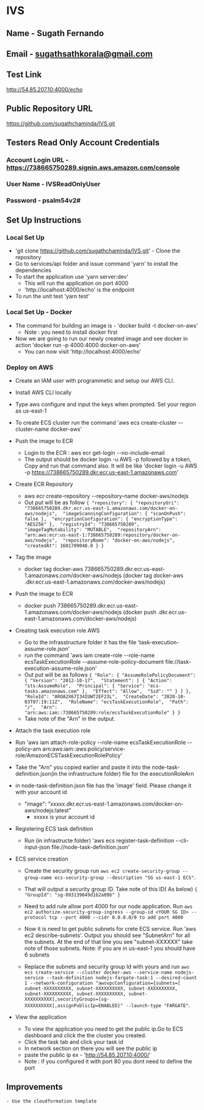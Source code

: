 # IVS
## Name - Sugath Fernando
## Email - sugathsathkorala@gmail.com
    
## Test Link
http://54.85.207.10:4000/echo

## Public Repository URL
https://github.com/sugathchaminda/IVS.git

## Testers Read Only Account Credentials
### Account Login URL - https://738665750289.signin.aws.amazon.com/console
### User Name - IVSReadOnlyUser
### Password - psalm54v2#

## Set Up Instructions
### Local Set Up
* 'git clone https://github.com/sugathchaminda/IVS.git' - Clone the repository
* Go to services/api folder and issue command 'yarn' to install the dependencies
* To start the application use 'yarn server:dev'
  - This will run the application on port 4000
  - 'http://localhost:4000/echo' is the endpoint
* To run the unit test 'yarn test' 

### Local Set Up - Docker
* The command for building an image is - 'docker build -t docker-on-aws'
    - Note : you need to install docker first
* Now we are going to run our newly created image and see docker in action
    'docker run -p 4000:4000 docker-on-aws'
    - You can now visit 'http://localhost:4000/echo'

### Deploy on AWS
* Create an IAM user with programmetic and setup our AWS CLI.
* Install AWS CLI locally
* Type aws configure and input the keys when prompted. Set your region as us-east-1

* To create ECS cluster run the command 'aws ecs create-cluster --cluster-name docker-aws'
* Push the image to ECR
    - Login to the ECR : aws ecr get-login --no-include-email
    - The output should be docker login -u AWS -p followed by a token, Copy and run that command also. It will be like 'docker login -u AWS -p <token> https://738665750289.dkr.ecr.us-east-1.amazonaws.com'
* Create ECR Repository
    - aws ecr create-repository --repository-name docker-aws/nodejs
    - Out put will be as follow
        `{
            "repository": {
                "repositoryUri": "738665750289.dkr.ecr.us-east-1.amazonaws.com/docker-on-aws/nodejs", 
                "imageScanningConfiguration": {
                    "scanOnPush": false
                }, 
                "encryptionConfiguration": {
                    "encryptionType": "AES256"
                }, 
                "registryId": "738665750289", 
                "imageTagMutability": "MUTABLE", 
                "repositoryArn": "arn:aws:ecr:us-east-1:738665750289:repository/docker-on-aws/nodejs", 
                "repositoryName": "docker-on-aws/nodejs", 
                "createdAt": 1601709048.0
            }
        }`
* Tag the image
    - docker tag docker-aws 738665750289.dkr.ecr.us-east-1.amazonaws.com/docker-aws/nodejs
    (docker tag docker-aws <ACCOUNT ID>.dkr.ecr.us-east-1.amazonaws.com/docker-aws/nodejs)
* Push the image to ECR    
    - docker push 738665750289.dkr.ecr.us-east-1.amazonaws.com/docker-aws/nodejs
    (docker push <ACCOUNT ID>.dkr.ecr.us-east-1.amazonaws.com/docker-aws/nodejs)

* Creating task execution role AWS
    - Go to the infrasstructure folder it has the file 'task-execution-assume-role.json' 
    - run the command 'aws iam create-role --role-name ecsTaskExecutionRole --assume-role-policy-document file://task-execution-assume-role.json'
    - Out put will be as follows
    `{
        "Role": {
            "AssumeRolePolicyDocument": {
                "Version": "2012-10-17", 
                "Statement": [
                    {
                        "Action": "sts:AssumeRole", 
                        "Principal": {
                            "Service": "ecs-tasks.amazonaws.com"
                        }, 
                        "Effect": "Allow", 
                        "Sid": ""
                    }
                ]
            }, 
            "RoleId": "AROA2X67I34IUWT2EF23L", 
            "CreateDate": "2020-10-03T07:19:11Z", 
            "RoleName": "ecsTaskExecutionRole", 
            "Path": "/", 
            "Arn": "arn:aws:iam::738665750289:role/ecsTaskExecutionRole"
        }
    }`
    - Take note of the "Arn" in the output.

* Attach the task execution role
 - Run 'aws iam attach-role-policy --role-name ecsTaskExecutionRole --policy-arn arn:aws:iam::aws:policy/service-role/AmazonECSTaskExecutionRolePolicy'


* Take the "Arn" you copied earlier and paste it into the node-task-definition.json(in the infrastructure folder) file for the executionRoleArn

* in node-task-definition.json file has the 'image' field. Please change it with your account id
    - "image": "xxxxx.dkr.ecr.us-east-1.amazonaws.com/docker-on-aws/nodejs:latest"
        - xxxxx is your account id

* Registering ECS task definition        
    - Run (in infrastructe folder) 'aws ecs register-task-definition --cli-input-json file://node-task-definition.json'

* ECS service creation
    - Create the security group run `aws ec2 create-security-group --group-name ecs-security-group --description "SG us-east-1 ECS"`.
    - That will output a security group ID. Take note of this ID( As below)
    `{
        "GroupId": "sg-093139649d1b2a09b"
     }`

     - Need to add rule allow port 4000 for our node application. Run `aws ec2 authorize-security-group-ingress --group-id <YOUR SG ID> --protocol tcp --port 4000 --cidr 0.0.0.0/0 to add port 4000`

     - Now it is need to get public subnets for crete ECS service. Run 'aws ec2 describe-subnets'.
     Output you should see "SubnetArn" for all the subnets. At the end of that line you see "subnet-XXXXXX" take note of those subnets. Note: if you are in us-east-1 you should have 6 subnets

     - Replace the subnets and security group Id with yours and run `aws ecs create-service --cluster docker-aws --service-name nodejs-service --task-definition nodejs-fargate-task:1 --desired-count 1 --network-configuration "awsvpcConfiguration={subnets=[ subnet-XXXXXXXXXX, subnet-XXXXXXXXXX, subnet-XXXXXXXXXX, subnet-XXXXXXXXXX, subnet-XXXXXXXXXX, subnet-XXXXXXXXXX],securityGroups=[sg-XXXXXXXXXX],assignPublicIp=ENABLED}" --launch-type "FARGATE"`.

* View the application
    - To view the application you need to get the public ip.Go to ECS dashboard and click the the cluster you created.
    - Click the task tab and click your task id
    - In network section on there you will see the public ip
    - paste the public ip  ex - 'http://54.85.207.10:4000/'
    - Note : if you configured it with port 80 you dont need to define the port

## Improvements
    - Use the cloudformation template    